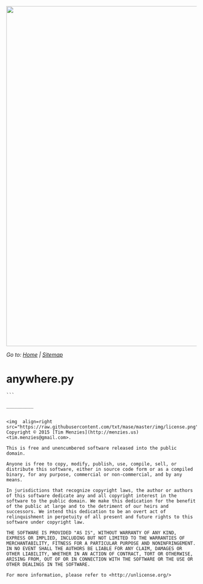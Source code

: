 [<img width=900 src="https://raw.githubusercontent.com/txt/mase/master/img/banner.png">](https://github.com/txt/mase/blob/master/README.md)

_Go to: [Home](https://github.com/txt/mase/blob/master/README.md) | [Sitemap](https://github.com/txt/mase/blob/master/TOC.md)_


# anywhere.py

````
```

__________


<img  align=right src="https://raw.githubusercontent.com/txt/mase/master/img/license.png">
Copyright © 2015 [Tim Menzies](http://menzies.us) <tim.menzies@gmail.com>.

This is free and unencumbered software released into the public domain.

Anyone is free to copy, modify, publish, use, compile, sell, or
distribute this software, either in source code form or as a compiled
binary, for any purpose, commercial or non-commercial, and by any
means.

In jurisdictions that recognize copyright laws, the author or authors
of this software dedicate any and all copyright interest in the
software to the public domain. We make this dedication for the benefit
of the public at large and to the detriment of our heirs and
successors. We intend this dedication to be an overt act of
relinquishment in perpetuity of all present and future rights to this
software under copyright law.

THE SOFTWARE IS PROVIDED "AS IS", WITHOUT WARRANTY OF ANY KIND,
EXPRESS OR IMPLIED, INCLUDING BUT NOT LIMITED TO THE WARRANTIES OF
MERCHANTABILITY, FITNESS FOR A PARTICULAR PURPOSE AND NONINFRINGEMENT.
IN NO EVENT SHALL THE AUTHORS BE LIABLE FOR ANY CLAIM, DAMAGES OR
OTHER LIABILITY, WHETHER IN AN ACTION OF CONTRACT, TORT OR OTHERWISE,
ARISING FROM, OUT OF OR IN CONNECTION WITH THE SOFTWARE OR THE USE OR
OTHER DEALINGS IN THE SOFTWARE.

For more information, please refer to <http://unlicense.org/>
